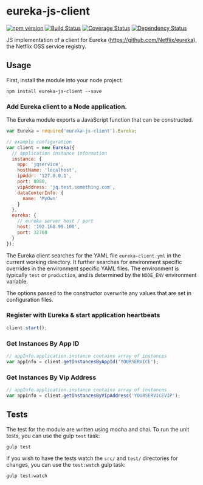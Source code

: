 # eureka-js-client 
[![npm version](https://badge.fury.io/js/eureka-js-client.svg)](http://badge.fury.io/js/eureka-js-client) [![Build Status](https://api.travis-ci.org/jquatier/eureka-js-client.svg)](https://travis-ci.org/jquatier/eureka-js-client) [![Coverage Status](https://coveralls.io/repos/jquatier/eureka-js-client/badge.svg?branch=master&service=github)](https://coveralls.io/github/jquatier/eureka-js-client?branch=master) [![Dependency Status](https://david-dm.org/jquatier/eureka-js-client.svg)](https://david-dm.org/jquatier/eureka-js-client)

JS implementation of a client for Eureka (https://github.com/Netflix/eureka), the Netflix OSS service registry.

## Usage

First, install the module into your node project:

```shell
npm install eureka-js-client --save
```

### Add Eureka client to a Node application.

The Eureka module exports a JavaScript function that can be constructed.

```javascript
var Eureka = require('eureka-js-client').Eureka;

// example configuration
var client = new Eureka({
  // application instance information
  instance: {
    app: 'jqservice',
    hostName: 'localhost',
    ipAddr: '127.0.0.1',
    port: 8080,
    vipAddress: 'jq.test.something.com',
    dataCenterInfo: {
      name: 'MyOwn'
    }
  },
  eureka: {
    // eureka server host / port
    host: '192.168.99.100',
    port: 32768
  }
});
```

The Eureka client searches for the YAML file `eureka-client.yml` in the current working directory. It further searches for environment specific overrides in the environment specific YAML files. The environment is typically `test` or `production`, and is determined by the `NODE_ENV` environment variable.

The options passed to the constructor overwrite any values that are set in configuration files.

### Register with Eureka & start application heartbeats

```javascript
client.start();
```

### Get Instances By App ID

```javascript
// appInfo.application.instance contains array of instances
var appInfo = client.getInstancesByAppId('YOURSERVICE');
```

### Get Instances By Vip Address

```javascript
// appInfo.application.instance contains array of instances
var appInfo = client.getInstancesByVipAddress('YOURSERVICEVIP');
```

## Tests

The test for the module are written using mocha and chai. To run the unit tests, you can use the gulp `test` task:

```shell
gulp test
```

If you wish to have the tests watch the `src/` and `test/` directories for changes, you can use the `test:watch` gulp task:

```shell
gulp test:watch
```
